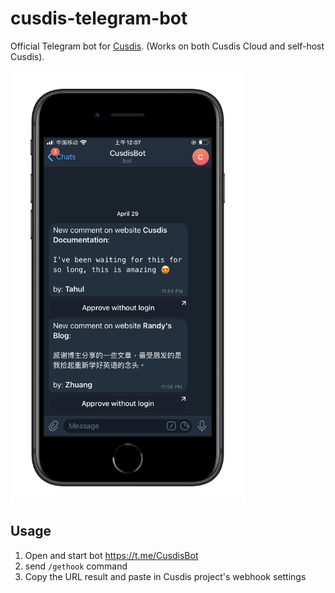 # cusdis-telegram-bot

Official Telegram bot for [Cusdis](https://cusdis.com). (Works on both Cusdis Cloud and self-host Cusdis).

<img src="screenshot.png" width="375" />

## Usage

1. Open and start bot https://t.me/CusdisBot
2. send `/gethook` command
3. Copy the URL result and paste in Cusdis project's webhook settings

